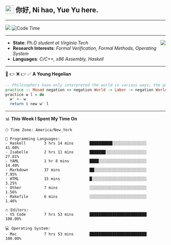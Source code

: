 <h2> <img style="vertical-align: text-bottom;" src=https://slackmojis.com/emojis/13253-yay-frog/download/ width=27> 你好, Ni hao, Yue Yu here. </h2>

---

![](https://shields.io/badge/dynamic/json?color=blue&amp;label=Visitors&amp;query=value&amp;url=https://api.countapi.xyz/hit/fishjump.fishjump) ![Code Time](https://img.shields.io/badge/Code%20Time-269%20hrs%2018%20mins-blue)

---

<img align='right' src=https://slackmojis.com/emojis/5264-coding/download> </td>

- **State**: *Ph.D student at Virginia Tech*
- **Research Interests**: *Formal Verification, Formal Methods, Operating System*
- **Languages**: *C/C++, x86 Assembly, Haskell*

---

🚫 👉 ❌ 👉 ✅ **A Young Hegelian**

``` haskell
-- Philosophers have only interpreted the world in various ways; the point is to change it.
practice :: Monad negation => negation World -> Labor -> negation World
practice w l = do
  w' <- w
  return $ new w' l
```

---


📊 **This Week I Spent My Time On** 

```text
🕑︎ Time Zone: America/New_York

💬 Programming Languages:
- Haskell        3 hrs 14 mins       ██████████░░░░░░░░░░░░░░░     41.00%
- Isabelle       2 hrs 11 mins       ███████░░░░░░░░░░░░░░░░░░     27.81%
- YAML           1 hr 8 mins         ████░░░░░░░░░░░░░░░░░░░░░     14.49%
- Markdown       37 mins             ██░░░░░░░░░░░░░░░░░░░░░░░     7.95%
- HTML           15 mins             █░░░░░░░░░░░░░░░░░░░░░░░░     3.25%
- Other          7 mins              ░░░░░░░░░░░░░░░░░░░░░░░░░     1.56%
- Makefile       6 mins              ░░░░░░░░░░░░░░░░░░░░░░░░░     1.46%

🔥 Editors:
- VS Code        7 hrs 53 mins       █████████████████████████     100.00%

💻 Operating System:
- Mac            7 hrs 53 mins       █████████████████████████     100.00%
```

